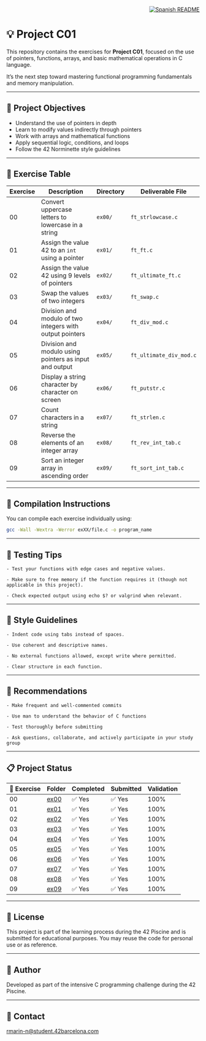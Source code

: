 <p align="right">
  <a href="es.README.md">
    <img src="https://img.shields.io/badge/🌐%20Spanish-README-blue?style=for-the-badge" alt="Spanish README" />
  </a>
</p>

# 💡 Project C01

This repository contains the exercises for **Project C01**, focused on the use of pointers, functions, arrays, and basic mathematical operations in C language.

It’s the next step toward mastering functional programming fundamentals and memory manipulation.

---

## 🎯 Project Objectives

- Understand the use of pointers in depth  
- Learn to modify values indirectly through pointers  
- Work with arrays and mathematical functions  
- Apply sequential logic, conditions, and loops  
- Follow the 42 Norminette style guidelines

---

## 📁 Exercise Table

| Exercise | Description                                                       | Directory | Deliverable File           |
|----------|-------------------------------------------------------------------|-----------|-----------------------------|
| 00       | Convert uppercase letters to lowercase in a string                | `ex00/`   | `ft_strlowcase.c`           |
| 01       | Assign the value 42 to an `int` using a pointer                   | `ex01/`   | `ft_ft.c`                   |
| 02       | Assign the value 42 using 9 levels of pointers                    | `ex02/`   | `ft_ultimate_ft.c`          |
| 03       | Swap the values of two integers                                   | `ex03/`   | `ft_swap.c`                 |
| 04       | Division and modulo of two integers with output pointers          | `ex04/`   | `ft_div_mod.c`              |
| 05       | Division and modulo using pointers as input and output            | `ex05/`   | `ft_ultimate_div_mod.c`     |
| 06       | Display a string character by character on screen                 | `ex06/`   | `ft_putstr.c`               |
| 07       | Count characters in a string                                      | `ex07/`   | `ft_strlen.c`               |
| 08       | Reverse the elements of an integer array                          | `ex08/`   | `ft_rev_int_tab.c`          |
| 09       | Sort an integer array in ascending order                          | `ex09/`   | `ft_sort_int_tab.c`         |

---

## 🔧 Compilation Instructions

You can compile each exercise individually using:

```bash
gcc -Wall -Wextra -Werror exXX/file.c -o program_name
```

---

## 🧪 Testing Tips
    - Test your functions with edge cases and negative values.

    - Make sure to free memory if the function requires it (though not applicable in this project).

    - Check expected output using echo $? or valgrind when relevant.

---

## 📐 Style Guidelines
    - Indent code using tabs instead of spaces.

    - Use coherent and descriptive names.

    - No external functions allowed, except write where permitted.

    - Clear structure in each function.

---

## 📌 Recommendations
    - Make frequent and well-commented commits

    - Use man to understand the behavior of C functions

    - Test thoroughly before submitting

    - Ask questions, collaborate, and actively participate in your study group

---

## 📋 Project Status

| 🧩 Exercise | Folder       | Completed | Submitted | Validation |
|-------------|--------------|-----------|-----------|------------|
| 00          | [ex00](./ex00) | ✅ Yes  | ✅ Yes  | 100%       |
| 01          | [ex01](./ex01) | ✅ Yes  | ✅ Yes  | 100%       |
| 02          | [ex02](./ex02) | ✅ Yes  | ✅ Yes  | 100%       |
| 03          | [ex03](./ex03) | ✅ Yes  | ✅ Yes  | 100%       |
| 04          | [ex04](./ex04) | ✅ Yes  | ✅ Yes  | 100%       |
| 05          | [ex05](./ex05) | ✅ Yes  | ✅ Yes  | 100%       |
| 06          | [ex06](./ex06) | ✅ Yes  | ✅ Yes  | 100%       |
| 07          | [ex07](./ex07) | ✅ Yes  | ✅ Yes  | 100%       |
| 08          | [ex08](./ex08) | ✅ Yes  | ✅ Yes  | 100%       |
| 09          | [ex09](./ex09) | ✅ Yes  | ✅ Yes  | 100%       |

---

## 📜 License
This project is part of the learning process during the 42 Piscine and is submitted for educational purposes. You may reuse the code for personal use or as reference.

---

## 🙋 Author
Developed as part of the intensive C programming challenge during the 42 Piscine.

---

## 📧 Contact
[rmarin-n@student.42barcelona.com](mailto:rmarin-n@student.42barcelona.com)
